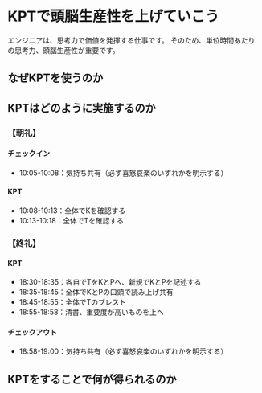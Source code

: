 # KPTで頭脳生産性を上げていこう

エンジニアは、思考力で価値を発揮する仕事です。
そのため、単位時間あたりの思考力、頭腦生産性が重要です。


## なぜKPTを使うのか

## KPTはどのように実施するのか

### 【朝礼】
#### チェックイン
* 10:05-10:08：気持ち共有（必ず喜怒哀楽のいずれかを明示する）

#### KPT
* 10:08-10:13：全体でKを確認する
* 10:13-10:18：全体でTを確認する

### 【終礼】
#### KPT
* 18:30-18:35：各自でTをKとPへ、新規でKとPを記述する
* 18:35-18:45：全体でKとPの口頭で読み上げ共有
* 18:45-18:55：全体でTのブレスト
* 18:55-18:58：清書、重要度が高いものを上へ

#### チェックアウト
* 18:58-19:00：気持ち共有（必ず喜怒哀楽のいずれかを明示する）


## KPTをすることで何が得られるのか
